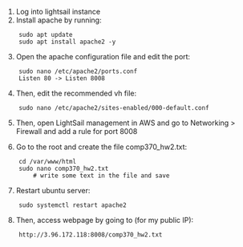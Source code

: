 1. Log into lightsail instance 
2. Install apache by running: 
``` 
    sudo apt update 
    sudo apt install apache2 -y

```
3. Open the apache configuration file and edit the port:

```
    sudo nano /etc/apache2/ports.conf
    Listen 80 -> Listen 8008
```

4. Then, edit the recommended vh file:
``` 
    sudo nano /etc/apache2/sites-enabled/000-default.conf
```

5. Then, open LightSail management in AWS and go to Networking > Firewall and add a rule for port 8008

6. Go to the root and create the file comp370_hw2.txt:
```
    cd /var/www/html
    sudo nano comp370_hw2.txt
        # write some text in the file and save
```

7. Restart ubuntu server:
```
    sudo systemctl restart apache2
```

8. Then, access webpage by going to (for my public IP):
```
    http://3.96.172.118:8008/comp370_hw2.txt
```
